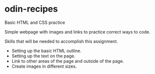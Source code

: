 # odin-recipes
Basic HTML and CSS practice

Simple webpage with images and links to practice correct ways to code.

Skills that will be needed to accomplish this assignment.
* Setting up the basic HTML outline.
* Setting up the text on the page.
* Link to other areas of the page and outside of the page.
* Create images in different sizes.